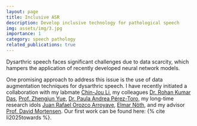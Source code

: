 ```yaml
---
layout: page
title: Inclusive ASR 
description: Develop inclusive technology for pathological speech
img: assets/img/3.jpg
importance: 1
category: speech pathology
related_publications: true
---
```


Dysarthric speech faces significant challenges due to data scarcity, which hampers the application of recently developed neural network models. 

One promising approach to address this issue is the use of data augmentation techniques for dysarthric speech. I have recently initiated a collaboration with my labmate [Chin-Jou Li](https://www.linkedin.com/in/chin-jou-li), my colleagues [Dr. Rohan Kumar Das](https://scholar.google.com/citations?hl=en&user=V8XFDQcAAAAJ), [Prof. Zhengjun Yue](https://scholar.google.com/citations?hl=en&user=5_TTTUMAAAAJ), [Dr. Paula Andrea Pérez-Toro](https://scholar.google.com/citations?user=9IgSau8AAAAJ&hl=en&oi=ao),  my long-time research idols [Juan Rafael Orozco Arroyave](https://scholar.google.com/citations?user=MqUjowUAAAAJ&hl=en), [Elmar Nöth](https://scholar.google.com/citations?user=QAo7nTUAAAAJ&hl=en&oi=ao), and my advisor [Prof. David Mortensen](https://www.cs.cmu.edu/~dmortens/). Our first work can be found here: {% cite li2025towards %}.